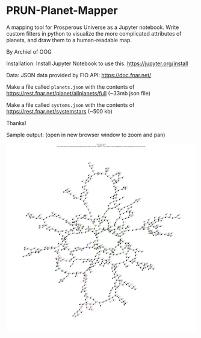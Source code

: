 # PRUN-Planet-Mapper
A mapping tool for Prosperous Universe as a Jupyter notebook. Write custom filters in python to visualize the more complicated attributes of planets, and draw them to a human-readable map.

By Archiel of OOG

Installation:
Install Jupyter Notebook to use this.
https://jupyter.org/install

Data:
JSON data provided by FIO API: https://doc.fnar.net/

Make a file called `planets.json` with the contents of https://rest.fnar.net/planet/allplanets/full (~33mb json file)

Make a file called `systems.json` with the contents of https://rest.fnar.net/systemstars (~500 kb)

Thanks!

Sample output:
(open in new browser window to zoom and pan)

![A graph of planets featuring 637 nodes and 775 edges.](sampleOutput.png)
